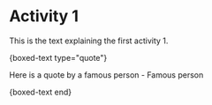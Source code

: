 # Activity 1

This is the text explaining the first activity 1.

{boxed-text type="quote"}

Here is a quote by a famous person - Famous person

{boxed-text end}
